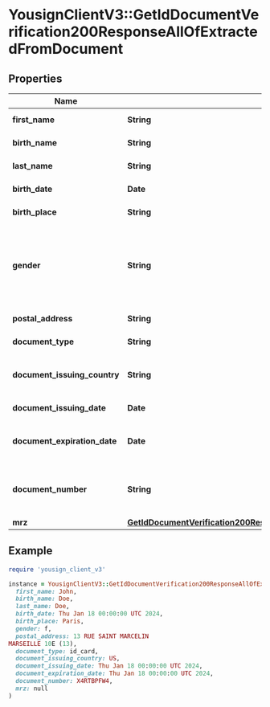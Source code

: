 # YousignClientV3::GetIdDocumentVerification200ResponseAllOfExtractedFromDocument

## Properties

| Name | Type | Description | Notes |
| ---- | ---- | ----------- | ----- |
| **first_name** | **String** | The holder first name |  |
| **birth_name** | **String** | The holder birth name |  |
| **last_name** | **String** | The holder last name |  |
| **birth_date** | **Date** | Birth date on the document |  |
| **birth_place** | **String** | The holder birth place |  |
| **gender** | **String** | The holder gender. \&quot;m\&quot; Masculine, \&quot;f\&quot; Feminine, \&quot;x\&quot; Non defined. |  |
| **postal_address** | **String** | The holder postal address |  |
| **document_type** | **String** | The document type |  |
| **document_issuing_country** | **String** | Issuance country code (2 upper case letters) |  |
| **document_issuing_date** | **Date** | Document issuance date |  |
| **document_expiration_date** | **Date** | Document legal expiration date |  |
| **document_number** | **String** | Document identifier number (may contain letters) |  |
| **mrz** | [**GetIdDocumentVerification200ResponseAllOfExtractedFromDocumentMrz**](GetIdDocumentVerification200ResponseAllOfExtractedFromDocumentMrz.md) |  |  |

## Example

```ruby
require 'yousign_client_v3'

instance = YousignClientV3::GetIdDocumentVerification200ResponseAllOfExtractedFromDocument.new(
  first_name: John,
  birth_name: Doe,
  last_name: Doe,
  birth_date: Thu Jan 18 00:00:00 UTC 2024,
  birth_place: Paris,
  gender: f,
  postal_address: 13 RUE SAINT MARCELIN
MARSEILLE 10E (13),
  document_type: id_card,
  document_issuing_country: US,
  document_issuing_date: Thu Jan 18 00:00:00 UTC 2024,
  document_expiration_date: Thu Jan 18 00:00:00 UTC 2024,
  document_number: X4RTBPFW4,
  mrz: null
)
```

